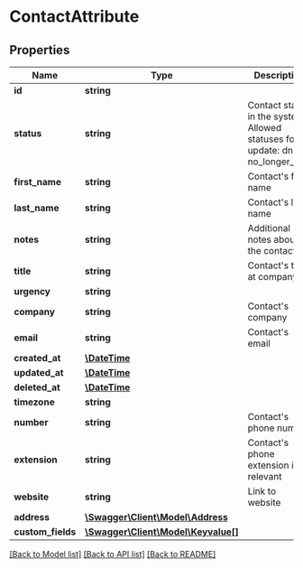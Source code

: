 # ContactAttribute

## Properties
Name | Type | Description | Notes
------------ | ------------- | ------------- | -------------
**id** | **string** |  | 
**status** | **string** | Contact status in the system. Allowed statuses for update: dnc, no_longer_call. | [optional] 
**first_name** | **string** | Contact&#39;s first name | [optional] 
**last_name** | **string** | Contact&#39;s last name | [optional] 
**notes** | **string** | Additional notes about the contact | [optional] 
**title** | **string** | Contact&#39;s title at company | [optional] 
**urgency** | **string** |  | [optional] 
**company** | **string** | Contact&#39;s company | [optional] 
**email** | **string** | Contact&#39;s email | [optional] 
**created_at** | [**\DateTime**](\DateTime.md) |  | [optional] 
**updated_at** | [**\DateTime**](\DateTime.md) |  | [optional] 
**deleted_at** | [**\DateTime**](\DateTime.md) |  | [optional] 
**timezone** | **string** |  | [optional] 
**number** | **string** | Contact&#39;s phone number | [optional] 
**extension** | **string** | Contact&#39;s phone extension if relevant | [optional] 
**website** | **string** | Link to website | [optional] 
**address** | [**\Swagger\Client\Model\Address**](Address.md) |  | [optional] 
**custom_fields** | [**\Swagger\Client\Model\Keyvalue[]**](Keyvalue.md) |  | [optional] 

[[Back to Model list]](../README.md#documentation-for-models) [[Back to API list]](../README.md#documentation-for-api-endpoints) [[Back to README]](../README.md)


